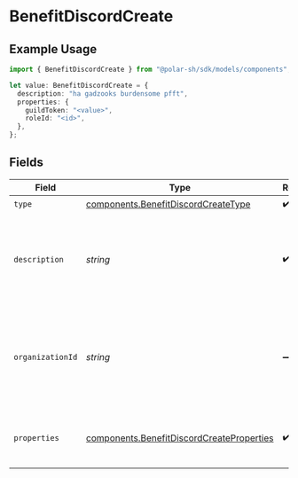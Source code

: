 # BenefitDiscordCreate

## Example Usage

```typescript
import { BenefitDiscordCreate } from "@polar-sh/sdk/models/components";

let value: BenefitDiscordCreate = {
  description: "ha gadzooks burdensome pfft",
  properties: {
    guildToken: "<value>",
    roleId: "<id>",
  },
};
```

## Fields

| Field                                                                                                  | Type                                                                                                   | Required                                                                                               | Description                                                                                            |
| ------------------------------------------------------------------------------------------------------ | ------------------------------------------------------------------------------------------------------ | ------------------------------------------------------------------------------------------------------ | ------------------------------------------------------------------------------------------------------ |
| `type`                                                                                                 | [components.BenefitDiscordCreateType](../../models/components/benefitdiscordcreatetype.md)             | :heavy_check_mark:                                                                                     | N/A                                                                                                    |
| `description`                                                                                          | *string*                                                                                               | :heavy_check_mark:                                                                                     | The description of the benefit. Will be displayed on products having this benefit.                     |
| `organizationId`                                                                                       | *string*                                                                                               | :heavy_minus_sign:                                                                                     | The ID of the organization owning the benefit. **Required unless you use an organization token.**      |
| `properties`                                                                                           | [components.BenefitDiscordCreateProperties](../../models/components/benefitdiscordcreateproperties.md) | :heavy_check_mark:                                                                                     | Properties to create a benefit of type `discord`.                                                      |